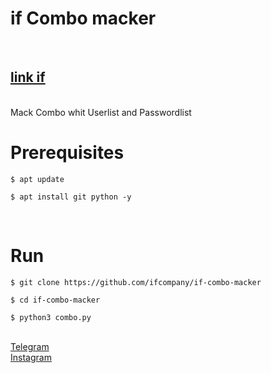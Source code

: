 <h1>if Combo macker</h1>
<br />
<img src=""/>
<br />
<h2><a href="https://ifcompany.ir/apps/Python">link if</a></h2>
<br />
    Mack Combo whit Userlist and Passwordlist
<br />
<h1>Prerequisites</h1>
<pre>
<code>$ apt update <br />
$ apt install git python -y</code>
</pre>
<br />
<h1>Run</h1>
<pre>
<code>$ git clone https://github.com/ifcompany/if-combo-macker <br />
$ cd if-combo-macker <br />
$ python3 combo.py</code>
</pre>
<br />
<a href="https://t.me/Thelinkif">Telegram</a>
<br />
<a href="https://instagram.com/ifcompany.ir">Instagram</a>
<br />

